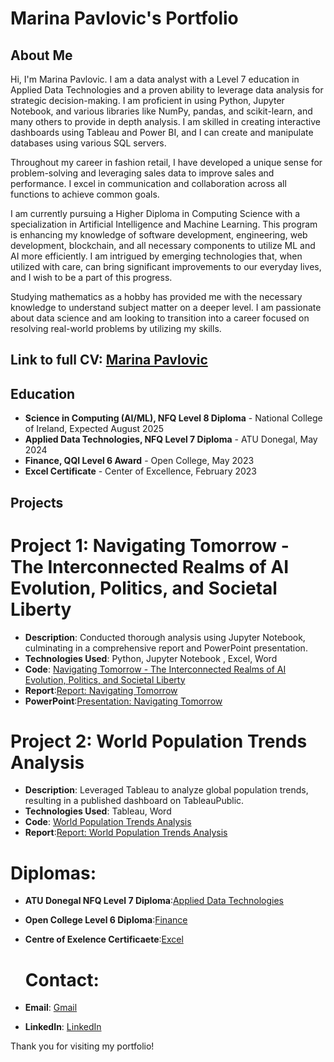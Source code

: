 # Marina Pavlovic's Portfolio

## About Me
Hi, I'm Marina Pavlovic. I am a data analyst with a Level 7 education in Applied Data Technologies and a proven ability to leverage data analysis for strategic decision-making. I am proficient in using Python, Jupyter Notebook, and various libraries like NumPy, pandas, and scikit-learn, and many others to provide in depth analysis. I am skilled in creating interactive dashboards using Tableau and Power BI, and I can create and manipulate databases using various SQL servers. 

Throughout my career in fashion retail, I have developed a unique sense for problem-solving and leveraging sales data to improve sales and performance. I excel in communication and collaboration across all functions to achieve common goals.

I am currently pursuing a Higher Diploma in Computing Science with a specialization in Artificial Intelligence and Machine Learning. This program is enhancing my knowledge of software development, engineering, web development, blockchain, and all necessary components to utilize ML and AI more efficiently. I am intrigued by emerging technologies that, when utilized with care, can bring significant improvements to our everyday lives, and I wish to be a part of this progress.

Studying mathematics as a hobby has provided me with the necessary knowledge to understand subject matter on a deeper level. I am passionate about data science and am looking to transition into a career focused on resolving real-world problems by utilizing my skills.


## Link to full CV: [Marina Pavlovic](https://github.com/MarinaPavlovic-ai/Marina-Pavlovic-s-Portfolio/blob/main/Marina_Pavlovic_Resume.pdf)

## Education
- **Science in Computing (AI/ML), NFQ Level 8 Diploma** - National College of Ireland, Expected August 2025
- **Applied Data Technologies, NFQ Level 7 Diploma** - ATU Donegal, May 2024
- **Finance, QQI Level 6 Award** - Open College, May 2023
- **Excel Certificate** - Center of Excellence, February 2023

## Projects
# Project 1: Navigating Tomorrow - The Interconnected Realms of AI Evolution, Politics, and Societal Liberty
- **Description**: Conducted thorough analysis using Jupyter Notebook, culminating in a comprehensive report and PowerPoint presentation.
- **Technologies Used**: Python, Jupyter Notebook , Excel, Word
- **Code**: [Navigating Tomorrow - The Interconnected Realms of AI Evolution, Politics, and Societal Liberty](https://github.com/MarinaPavlovic-ai/MarinaPavlovic-ai/blob/main/Navigating%20Tomorrow%20-%20The%20Interconnected%20Realms%20of%20AI%20Evolution%2C%20Politics%2C%20and%20Societal%20Liberty.ipynb)
- **Report**:[Report: Navigating Tomorrow](MarinaPavlovic-ai/Report%2C%20Navigating%20Tomorrow%20-%20The%20Interconnected%20Realms%20of%20AI%20Evolution%20Politics%20and%20Societal%20Liberty.pdf)
- **PowerPoint**:[Presentation: Navigating Tomorrow](MarinaPavlovic-ai/Navigating%20Tomorrow%20-%20The%20Interconnected%20Realms%20of%20AI%20Evolution%2C%20Politics%2C%20and%20Societal%20Liberty.pptx)


# Project 2: World Population Trends Analysis
- **Description**: Leveraged Tableau to analyze global population trends, resulting in a published dashboard on TableauPublic.
- **Technologies Used**: Tableau, Word
- **Code**: [World Population Trends Analysis](World%20Population%20Trends.twbx)
- **Report**:[Report: World Population Trends Analysis](MarinaPavlovic-ai/Report%20-%20World%20Population%20Trends%20Analysis.pdf)

# Diplomas: 
- **ATU Donegal NFQ Level 7 Diploma**:[Applied Data Technologies](https://github.com/MarinaPavlovic-ai/Diplomas/blob/main/Level%207%2C%20ADT.pdf)
- **Open College Level 6 Diploma**:[Finance](https://github.com/MarinaPavlovic-ai/Diplomas/blob/main/Marina%20Pavlovic%2C%20Finance%20Level%206.pdf)
- **Centre of Exelence Certificaete**:[Excel](https://github.com/MarinaPavlovic-ai/Diplomas/blob/main/excel-diploma-7511%5B2169%5D.pdf)

  # Contact:
- **Email**: [Gmail](mailto:marinapavlovic87@gmail.com)
- **LinkedIn**: [LinkedIn](https://www.linkedin.com/in/marina-pavlovic-8800a240)

Thank you for visiting my portfolio!
